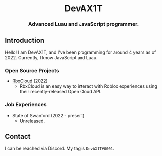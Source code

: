 <div align="center">
    <h1>DevAX1T</h1>
   <h3><b>Advanced Luau and JavaScript programmer.</b></h3>
</div>


## Introduction
Hello! I am DevAX1T, and I've been programming for around 4 years as of 2022.
Currently, I know JavaScript and Luau.

### Open Source Projects
* [RbxCloud](https://github.com/DevAX1T/rbxcloud) (2022)
  * RbxCloud is an easy way to interact with Roblox experiences using their recently-released Open Cloud API.

### Job Experiences
* State of Swanford (2022 - present)
  * Unreleased.


## Contact
I can be reached via Discord. My tag is `DevAX1T#0001`.
